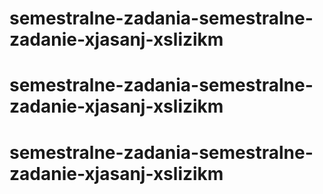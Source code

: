 # semestralne-zadania-semestralne-zadanie-xjasanj-xslizikm
# semestralne-zadania-semestralne-zadanie-xjasanj-xslizikm
# semestralne-zadania-semestralne-zadanie-xjasanj-xslizikm
